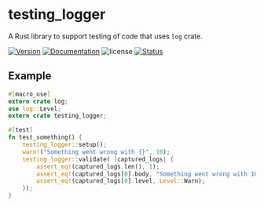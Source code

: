 # testing_logger
A Rust library to support testing of code that uses `log` crate.

[![Version][version-img]][version-url] [![Documentation][doc-img]][doc-url]
![license][license-img]
[![Status][status-img]][status-url]
## Example

```rust
#[macro_use]
extern crate log;
use log::Level;
extern crate testing_logger;

#[test]
fn test_something() {
    testing_logger::setup();
    warn!("Something went wrong with {}", 10);
    testing_logger::validate( |captured_logs| {
        assert_eq!(captured_logs.len(), 1);
        assert_eq!(captured_logs[0].body, "Something went wrong with 10");
        assert_eq!(captured_logs[0].level, Level::Warn);
    });
}
```

[status-img]:https://travis-ci.com/brucechapman/rust_testing_logger.svg?branch=master
[status-url]:https://travis-ci.com/brucechapman/rust_testing_logger
[version-img]:https://img.shields.io/crates/v/testing_logger.svg
[version-url]:https://crates.io/crates/testing_logger
[doc-img]:https://docs.rs/testing_logger/badge.svg
[doc-url]:https://docs.rs/testing_logger
[license-img]:https://img.shields.io/crates/l/testing_logger.svg
